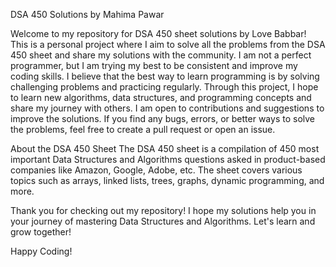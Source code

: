 DSA 450 Solutions by Mahima Pawar

Welcome to my repository for DSA 450 sheet solutions by Love Babbar! This is a personal project where I aim to solve all the problems from the DSA 450 sheet and share my solutions with the community.
I am not a perfect programmer, but I am trying my best to be consistent and improve my coding skills. I believe that the best way to learn programming is by solving challenging problems and practicing regularly. Through this project, I hope to learn new algorithms, data structures, and programming concepts and share my journey with others.
I am open to contributions and suggestions to improve the solutions. If you find any bugs, errors, or better ways to solve the problems, feel free to create a pull request or open an issue.

About the DSA 450 Sheet
The DSA 450 sheet is a compilation of 450 most important Data Structures and Algorithms questions asked in product-based companies like Amazon, Google, Adobe, etc. The sheet covers various topics such as arrays, linked lists, trees, graphs, dynamic programming, and more.

Thank you for checking out my repository! I hope my solutions help you in your journey of mastering Data Structures and Algorithms. Let's learn and grow together!

Happy Coding!



